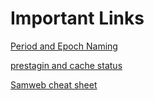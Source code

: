 # Important Links

[Period and Epoch Naming](https://cdcvs.fnal.gov/redmine/projects/novaart/wiki/Period_and_Epoch_Naming)


[prestagin and cache status](https://cdcvs.fnal.gov/redmine/projects/nova_sam/wiki/Tape_and_Cache)

[Samweb cheat sheet](https://cdcvs.fnal.gov/redmine/projects/sam-main/wiki/Sam_web_client_Command_Reference)
